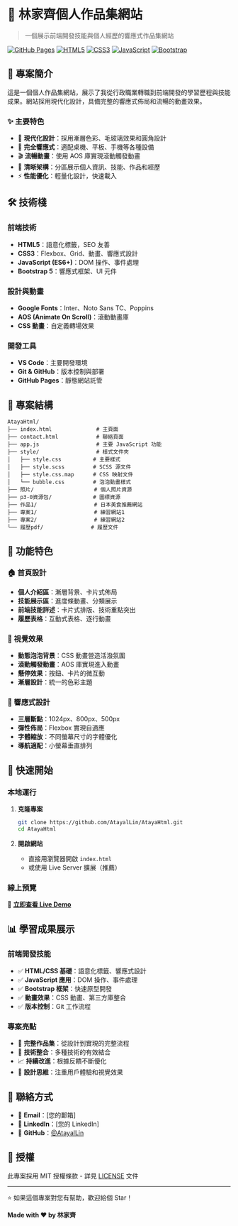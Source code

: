# 🌟 林家齊個人作品集網站

> 一個展示前端開發技能與個人經歷的響應式作品集網站

[![GitHub Pages](https://img.shields.io/badge/GitHub%20Pages-Live%20Demo-brightgreen)](https://atayallin.github.io/AtayaHtml/)
[![HTML5](https://img.shields.io/badge/HTML5-E34F26?style=flat&logo=html5&logoColor=white)](https://developer.mozilla.org/en-US/docs/Web/HTML)
[![CSS3](https://img.shields.io/badge/CSS3-1572B6?style=flat&logo=css3&logoColor=white)](https://developer.mozilla.org/en-US/docs/Web/CSS)
[![JavaScript](https://img.shields.io/badge/JavaScript-F7DF1E?style=flat&logo=javascript&logoColor=black)](https://developer.mozilla.org/en-US/docs/Web/JavaScript)
[![Bootstrap](https://img.shields.io/badge/Bootstrap-563D7C?style=flat&logo=bootstrap&logoColor=white)](https://getbootstrap.com/)

## 📖 專案簡介

這是一個個人作品集網站，展示了我從行政職業轉職到前端開發的學習歷程與技能成果。網站採用現代化設計，具備完整的響應式佈局和流暢的動畫效果。

### ✨ 主要特色

- 🎨 **現代化設計**：採用漸層色彩、毛玻璃效果和圓角設計
- 📱 **完全響應式**：適配桌機、平板、手機等各種設備
- 🎬 **流暢動畫**：使用 AOS 庫實現滾動觸發動畫
- 🎯 **清晰架構**：分區展示個人資訊、技能、作品和經歷
- ⚡ **性能優化**：輕量化設計，快速載入

## 🛠️ 技術棧

### 前端技術
- **HTML5**：語意化標籤，SEO 友善
- **CSS3**：Flexbox、Grid、動畫、響應式設計
- **JavaScript (ES6+)**：DOM 操作、事件處理
- **Bootstrap 5**：響應式框架、UI 元件

### 設計與動畫
- **Google Fonts**：Inter、Noto Sans TC、Poppins
- **AOS (Animate On Scroll)**：滾動動畫庫
- **CSS 動畫**：自定義轉場效果

### 開發工具
- **VS Code**：主要開發環境
- **Git & GitHub**：版本控制與部署
- **GitHub Pages**：靜態網站託管

## 📁 專案結構

```
AtayaHtml/
├── index.html              # 主頁面
├── contact.html            # 聯絡頁面
├── app.js                  # 主要 JavaScript 功能
├── style/                  # 樣式文件夾
│   ├── style.css          # 主要樣式
│   ├── style.scss         # SCSS 源文件
│   ├── style.css.map      # CSS 映射文件
│   └── bubble.css         # 泡泡動畫樣式
├── 照片/                   # 個人照片資源
├── p3-0資源包/             # 圖標資源
├── 作品1/                  # 日本美食推薦網站
├── 專案1/                  # 練習網站1
├── 專案2/                  # 練習網站2
└── 履歷pdf/               # 履歷文件
```

## 🎯 功能特色

### 🏠 首頁設計
- **個人介紹區**：漸層背景、卡片式佈局
- **技能展示區**：進度條動畫、分類展示
- **前端技能詳述**：卡片式排版、技術重點突出
- **履歷表格**：互動式表格、逐行動畫

### 🎨 視覺效果
- **動態泡泡背景**：CSS 動畫營造活潑氛圍
- **滾動觸發動畫**：AOS 庫實現進入動畫
- **懸停效果**：按鈕、卡片的微互動
- **漸層設計**：統一的色彩主題

### 📱 響應式設計
- **三層斷點**：1024px、800px、500px
- **彈性佈局**：Flexbox 實現自適應
- **字體縮放**：不同螢幕尺寸的字體優化
- **導航適配**：小螢幕垂直排列

## 🚀 快速開始

### 本地運行

1. **克隆專案**
   ```bash
   git clone https://github.com/AtayalLin/AtayaHtml.git
   cd AtayaHtml
   ```

2. **開啟網站**
   - 直接用瀏覽器開啟 `index.html`
   - 或使用 Live Server 擴展（推薦）

### 線上預覽

🔗 **[立即查看 Live Demo](https://atayallin.github.io/AtayaHtml/)**

## 📊 學習成果展示

### 前端開發技能
- ✅ **HTML/CSS 基礎**：語意化標籤、響應式設計
- ✅ **JavaScript 應用**：DOM 操作、事件處理
- ✅ **Bootstrap 框架**：快速原型開發
- ✅ **動畫效果**：CSS 動畫、第三方庫整合
- ✅ **版本控制**：Git 工作流程

### 專案亮點
- 🎯 **完整作品集**：從設計到實現的完整流程
- 🔧 **技術整合**：多種技術的有效結合
- 📈 **持續改進**：根據反饋不斷優化
- 🎨 **設計思維**：注重用戶體驗和視覺效果

## 🤝 聯絡方式

- 📧 **Email**：[您的郵箱]
- 💼 **LinkedIn**：[您的 LinkedIn]
- 🐙 **GitHub**：[@AtayalLin](https://github.com/AtayalLin)

## 📄 授權

此專案採用 MIT 授權條款 - 詳見 [LICENSE](LICENSE) 文件

---

⭐ 如果這個專案對您有幫助，歡迎給個 Star！

**Made with ❤️ by 林家齊**
